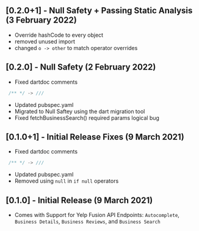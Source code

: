 ## [0.2.0+1] - Null Safety + Passing Static Analysis (3 February 2022)

* Override hashCode to every object
* removed unused import
* changed ```o -> other``` to match operator overrides

## [0.2.0] - Null Safety (2 February 2022)

* Fixed dartdoc comments

```dart
 /** */ -> /// 
```

* Updated pubspec.yaml
* Migrated to Null Saftey using the dart migration tool
* Fixed fetchBusinessSearch() required params logical bug

## [0.1.0+1] - Initial Release Fixes (9 March 2021)

* Fixed dartdoc comments

```dart
 /** */ -> /// 
```

* Updated pubspec.yaml
* Removed using `null` in `if null` operators

## [0.1.0] - Initial Release (9 March 2021)

* Comes with Support for Yelp Fusion API Endpoints: `Autocomplete`, `Business Details`, `Business Reviews`, and `Business Search`
